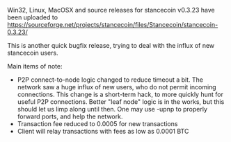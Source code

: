 Win32, Linux, MacOSX and source releases for stancecoin v0.3.23 have been uploaded to
https://sourceforge.net/projects/stancecoin/files/Stancecoin/stancecoin-0.3.23/

This is another quick bugfix release, trying to deal with the influx of new stancecoin users.

Main items of note:

* P2P connect-to-node logic changed to reduce timeout a bit.  The network saw a huge influx of new users, who do not permit incoming connections.  This change is a short-term hack, to more quickly hunt for useful P2P connections.  Better "leaf node" logic is in the works, but this should let us limp along until then.  One may use -upnp to properly forward ports, and help the network.
* Transaction fee reduced to 0.0005 for new transactions
* Client will relay transactions with fees as low as 0.0001 BTC
